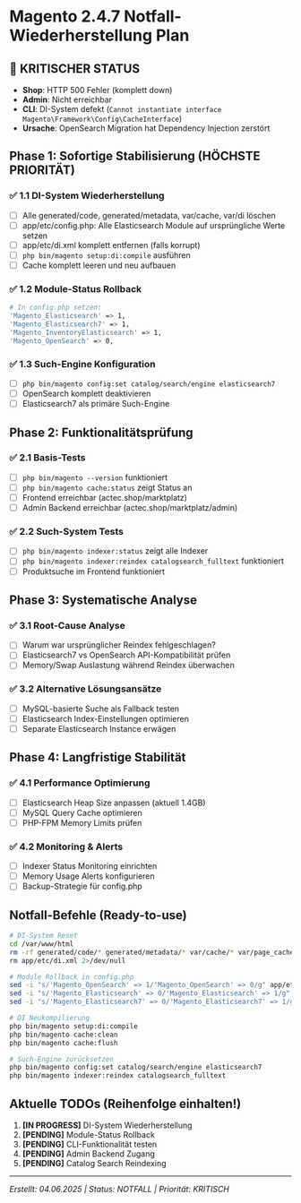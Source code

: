 # Magento 2.4.7 Notfall-Wiederherstellung Plan

## 🚨 KRITISCHER STATUS
- **Shop**: HTTP 500 Fehler (komplett down)
- **Admin**: Nicht erreichbar 
- **CLI**: DI-System defekt (`Cannot instantiate interface Magento\Framework\Config\CacheInterface`)
- **Ursache**: OpenSearch Migration hat Dependency Injection zerstört

## Phase 1: Sofortige Stabilisierung (HÖCHSTE PRIORITÄT)

### ✅ 1.1 DI-System Wiederherstellung
- [ ] Alle generated/code, generated/metadata, var/cache, var/di löschen
- [ ] app/etc/config.php: Alle Elasticsearch Module auf ursprüngliche Werte setzen
- [ ] app/etc/di.xml komplett entfernen (falls korrupt)
- [ ] `php bin/magento setup:di:compile` ausführen
- [ ] Cache komplett leeren und neu aufbauen

### ✅ 1.2 Module-Status Rollback
```bash
# In config.php setzen:
'Magento_Elasticsearch' => 1,
'Magento_Elasticsearch7' => 1, 
'Magento_InventoryElasticsearch' => 1,
'Magento_OpenSearch' => 0,
```

### ✅ 1.3 Such-Engine Konfiguration
- [ ] `php bin/magento config:set catalog/search/engine elasticsearch7`
- [ ] OpenSearch komplett deaktivieren
- [ ] Elasticsearch7 als primäre Such-Engine

## Phase 2: Funktionalitätsprüfung

### ✅ 2.1 Basis-Tests
- [ ] `php bin/magento --version` funktioniert
- [ ] `php bin/magento cache:status` zeigt Status an
- [ ] Frontend erreichbar (actec.shop/marktplatz)
- [ ] Admin Backend erreichbar (actec.shop/marktplatz/admin)

### ✅ 2.2 Such-System Tests  
- [ ] `php bin/magento indexer:status` zeigt alle Indexer
- [ ] `php bin/magento indexer:reindex catalogsearch_fulltext` funktioniert
- [ ] Produktsuche im Frontend funktioniert

## Phase 3: Systematische Analyse

### ✅ 3.1 Root-Cause Analyse
- [ ] Warum war ursprünglicher Reindex fehlgeschlagen?
- [ ] Elasticsearch7 vs OpenSearch API-Kompatibilität prüfen
- [ ] Memory/Swap Auslastung während Reindex überwachen

### ✅ 3.2 Alternative Lösungsansätze
- [ ] MySQL-basierte Suche als Fallback testen
- [ ] Elasticsearch Index-Einstellungen optimieren
- [ ] Separate Elasticsearch Instance erwägen

## Phase 4: Langfristige Stabilität

### ✅ 4.1 Performance Optimierung
- [ ] Elasticsearch Heap Size anpassen (aktuell 1.4GB)
- [ ] MySQL Query Cache optimieren 
- [ ] PHP-FPM Memory Limits prüfen

### ✅ 4.2 Monitoring & Alerts
- [ ] Indexer Status Monitoring einrichten
- [ ] Memory Usage Alerts konfigurieren
- [ ] Backup-Strategie für config.php

## Notfall-Befehle (Ready-to-use)

```bash
# DI-System Reset
cd /var/www/html
rm -rf generated/code/* generated/metadata/* var/cache/* var/page_cache/* var/di/*
rm app/etc/di.xml 2>/dev/null

# Module Rollback in config.php
sed -i "s/'Magento_OpenSearch' => 1/'Magento_OpenSearch' => 0/g" app/etc/config.php
sed -i "s/'Magento_Elasticsearch' => 0/'Magento_Elasticsearch' => 1/g" app/etc/config.php  
sed -i "s/'Magento_Elasticsearch7' => 0/'Magento_Elasticsearch7' => 1/g" app/etc/config.php

# DI Neukompilierung
php bin/magento setup:di:compile
php bin/magento cache:clean
php bin/magento cache:flush

# Such-Engine zurücksetzen
php bin/magento config:set catalog/search/engine elasticsearch7
php bin/magento indexer:reindex catalogsearch_fulltext
```

## Aktuelle TODOs (Reihenfolge einhalten!)

1. **[IN PROGRESS]** DI-System Wiederherstellung
2. **[PENDING]** Module-Status Rollback  
3. **[PENDING]** CLI-Funktionalität testen
4. **[PENDING]** Admin Backend Zugang
5. **[PENDING]** Catalog Search Reindexing

---
*Erstellt: 04.06.2025 | Status: NOTFALL | Priorität: KRITISCH*